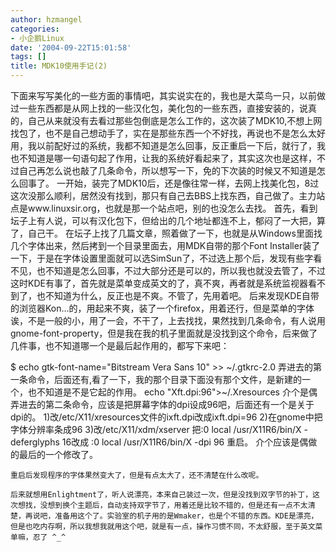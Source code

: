```yaml
---
author: hzmangel
categories:
- 小企鹅Linux
date: '2004-09-22T15:01:58'
tags: []
title: MDK10使用手记(2)
---
```

下面来写写美化的一些方面的事情吧，其实说实在的，我也是大菜鸟一只，以前做过一些东西都是从网上找的一些汉化包，美化包的一些东西，直接安装的，说真的，自己从来就没有去看过那些包倒底是怎么工作的，这次装了MDK10,不想上网找包了，也不是自己想动手了，实在是那些东西一个不好找，再说也不是怎么太好用，我以前配好过的系统，我都不知道是怎么回事，反正重启一下后，就行了，我也不知道是哪一句语句起了作用，让我的系统好看起来了，其实这次也是这样，不过自己再怎么说也敲了几条命令，所以想写一下，免的下次装的时候又不知道是怎么回事了。
    一开始，装完了MDK10后，还是像往常一样，去网上找美化包，8过这次没那么顺利，居然没有找到，那只有自己去BBS上找东西，自己做了。主力站点是www.linuxsir.org，也就是那一个站点吧，别的也没怎么去找。
    首先，看到坛子上有人说，可以有汉化包下，但给出的几个地址都连不上，郁闷了一大把，算了，自己干。
    在坛子上找了几篇文章，照着做了一下，也就是从Windows里面找几个字体出来，然后拷到一个目录里面去，用MDK自带的那个Font Installer装了一下，于是在字体设置里面就可以选SimSun了，不过选上那个后，发现有些字看不见，也不知道是怎么回事，不过大部分还是可以的，所以我也就没去管了，不过这时KDE有事了，首先就是菜单变成英文的了，真不爽，再者就是系统监视器看不到了，也不知道为什么，反正也是不爽。不管了，先用着吧。
    后来发现KDE自带的浏览器Kon...的，用起来不爽，装了一个firefox，用着还行，但是菜单的字体诶，不是一般的小，用了一会，不干了，上去找找，果然找到几条命令，有人说用gnome-font-property，但是我在我的机子里面就是没找到这个命令，后来做了几件事，也不知道哪一个是最后起作用的，都写下来吧：


$ echo gtk-font-name="Bitstream Vera Sans 10" &gt;&gt; ~/.gtkrc-2.0     弄进去的第一条命令，后面还有,看了一下，我的那个目录下面没有那个文件，是新建的一个，也不知道是不是它起的作用。
echo "Xft.dpi:96"&gt;~/.Xresources  介个是偶弄进去的第二条命令，应该是把屏幕字体的dpi设成96吧，后面还有一个是关于dpi的。
1)改/etc/X11/xresources文件的ixft.dpi改成ixft.dpi=96
2)在gnome中把字体分辨率条成96
3)改/etc/X11/xdm/xserver
把:0 local /usr/X11R6/bin/X -deferglyphs 16改成
:0 local /usr/X11R6/bin/X -dpi 96
重启。    介个应该是偶做的最后的一个修改了。

    重启后发现程序的字体果然变大了，但是有点太大了，还不清楚在什么改呢。

    后来就想用Enlightment了，听人说漂亮，本来自己装过一次，但是没找到双字节的补丁，这次想找，没想到换个主题后，自动支持双字节了，用着还是比较不错的，但是还有一点不太清楚，再说吧，准备用这个了。实验室的机子用的是Wmaker，也是个不错的东西。KDE是漂亮，但是也吃内存啊，所以我想我就用这个吧，就是有一点，操作习惯不同，不太舒服，至于英文菜单嘛，忍了 ^_^